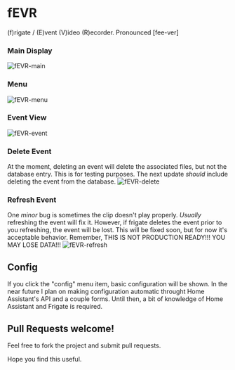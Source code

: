 # fEVR
(f)rigate / (E)vent (V)ideo (R)ecorder. Pronounced [fee-ver]
### Main Display
![fEVR-main](https://user-images.githubusercontent.com/93575915/151338205-c1e0f12e-1d8a-4c56-be59-d4b2c5e96bd7.png)

### Menu
![fEVR-menu](https://user-images.githubusercontent.com/93575915/151338307-2df5f44d-2149-496a-850b-98e5b1c70b87.png)

### Event View
![fEVR-event](https://user-images.githubusercontent.com/93575915/151338353-ae2d7c21-8d6c-4ed8-aa8e-752b3914a9cb.png)

### Delete Event
At the moment, deleting an event will delete the associated files, but not the database entry.  This is for testing purposes.  The next update *should* include deleting the event from the database.
![fEVR-delete](https://user-images.githubusercontent.com/93575915/151338410-230f9512-4b0a-4a90-942c-0ee97d050983.png)

### Refresh Event
One *minor* bug is sometimes the clip doesn't play properly.  *Usually* refreshing the event will fix it.  However, if frigate deletes the event prior to you refreshing, the event will be lost.  This will be fixed soon, but for now it's acceptable behavior.  Remember, THIS IS NOT PRODUCTION READY!!! YOU MAY LOSE DATA!!!
![fEVR-refresh](https://user-images.githubusercontent.com/93575915/151338629-9616b08a-66f6-445f-a277-447009c2e683.png)


## Config
If you click the "config" menu item, basic configuration will be shown.  In the near future I plan on making configuration automatic throught Home Assistant's API and a couple forms.  Until then, a bit of knowledge of Home Assistant and Frigate is required.

## Pull Requests welcome!
Feel free to fork the project and submit pull requests.

Hope you find this useful.
